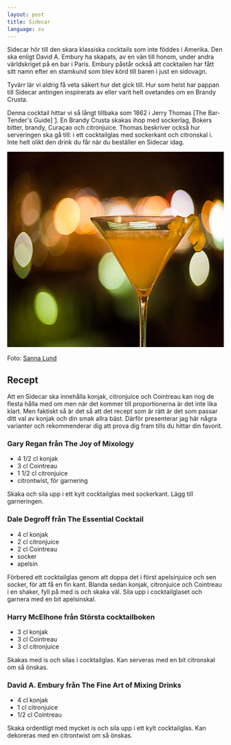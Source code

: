 ```yaml
---
layout: post
title: Sidecar
language: sv
---
```


Sidecar hör till den skara klassiska cocktails som inte föddes i Amerika. Den ska enligt David A. Embury ha skapats, av en vän till honom, under andra världskriget på en bar i Paris. Embury påstår också att cocktailen har fått sitt namn efter en stamkund som blev körd till baren i just en sidovagn.

Tyvärr lär vi aldrig få veta säkert hur det gick till. Hur som helst har pappan till Sidecar antingen inspirerats av eller varit helt ovetandes om en Brandy Crusta.

Denna cocktail hittar vi så långt tillbaka som 1862 i Jerry Thomas [The Bar-Tender's Guide] [1]. En Brandy Crusta skakas ihop med sockerlag, Bokers bitter, brandy, Curaçao och citronjuice. Thomas beskriver också hur serveringen ska gå till: i ett cocktailglas med sockerkant och citronskal i. Inte helt olikt den drink du får när du beställer en Sidecar idag.

<img src="/images/sidecar.jpg" alt="" width="680" height="453" />

Foto: [Sanna Lund][2]

## Recept

Att en Sidecar ska innehålla konjak, citronjuice och Cointreau kan nog de flesta hålla med om men när det kommer till proportionerna är det inte lika klart. Men faktiskt så är det så att det recept som är rätt är det som passar ditt val av konjak och din smak allra bäst. Därför presenterar jag här några varianter och rekommenderar dig att prova dig fram tills du hittar din favorit.

### Gary Regan från The Joy of Mixology

* 4 1/2 cl konjak
* 3 cl Cointreau
* 1 1/2 cl citronjuice
* citrontwist, för garnering

Skaka och sila upp i ett kylt cocktailglas med sockerkant. Lägg till garneringen.

### Dale Degroff från The Essential Cocktail

* 4 cl konjak
* 2 cl citronjuice
* 2 cl Cointreau
* socker
* apelsin

Förbered ett cocktailglas genom att doppa det i först apelsinjuice och sen socker, för att få en fin kant. Blanda sedan konjak, citronjuice och Cointreau i en shaker, fyll på med is och skaka väl. Sila upp i cocktailglaset och garnera med en bit apelsinskal.

### Harry McElhone från Största cocktailboken

* 3 cl konjak
* 3 cl Cointreau
* 3 cl citronjuice

Skakas med is och silas i cocktailglas. Kan serveras med en bit citronskal om så önskas.

### David A. Embury från The Fine Art of Mixing Drinks

* 4 cl konjak
* 1 cl citronjuice
* 1/2 cl Cointreau

Skaka ordentligt med mycket is och sila upp i ett kylt cocktailglas. Kan dekoreras med en citrontwist om så önskas.

[1]: https://euvslibrary.com/?p=394
[2]: https://sannalund.se
